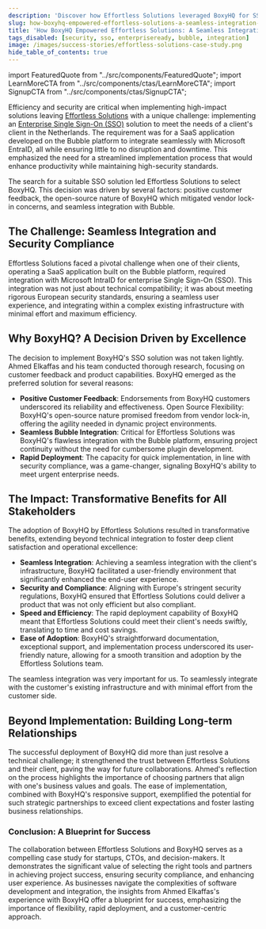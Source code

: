 ```yaml
---
description: 'Discover how Effortless Solutions leveraged BoxyHQ for SSO, achieving seamless integration and enhancing security in this compelling success story.'
slug: how-boxyhq-empowered-effortless-solutions-a-seamless-integration-success-story
title: 'How BoxyHQ Empowered Effortless Solutions: A Seamless Integration Success Story'
tags_disabled: [security, sso, enterpriseready, bubble, integration]
image: /images/success-stories/effortless-solutions-case-study.png
hide_table_of_contents: true
---
```


import FeaturedQuote from "../src/components/FeaturedQuote";
import LearnMoreCTA from "../src/components/ctas/LearnMoreCTA";
import SignupCTA from "../src/components/ctas/SignupCTA";

Efficiency and security are critical when implementing high-impact solutions leaving [Effortless Solutions](https://effortlesssolutions.fr) with a unique challenge: implementing an [Enterprise Single Sign-On (SSO)](/enterprise-sso) solution to meet the needs of a client's client in the Netherlands. The requirement was for a SaaS application developed on the Bubble platform to integrate seamlessly with Microsoft EntraID, all while ensuring little to no disruption and downtime. This emphasized the need for a streamlined implementation process that would enhance productivity while maintaining high-security standards.

The search for a suitable SSO solution led Effortless Solutions to select BoxyHQ. This decision was driven by several factors: positive customer feedback, the open-source nature of BoxyHQ which mitigated vendor lock-in concerns, and seamless integration with Bubble.

## The Challenge: Seamless Integration and Security Compliance

Effortless Solutions faced a pivotal challenge when one of their clients, operating a SaaS application built on the Bubble platform, required integration with Microsoft IntraID for enterprise Single Sign-On (SSO). This integration was not just about technical compatibility; it was about meeting rigorous European security standards, ensuring a seamless user experience, and integrating within a complex existing infrastructure with minimal effort and maximum efficiency.

## Why BoxyHQ? A Decision Driven by Excellence

The decision to implement BoxyHQ's SSO solution was not taken lightly. Ahmed Elkaffas and his team conducted thorough research, focusing on customer feedback and product capabilities. BoxyHQ emerged as the preferred solution for several reasons:

- **Positive Customer Feedback**: Endorsements from BoxyHQ customers underscored its reliability and effectiveness.
  Open Source Flexibility: BoxyHQ's open-source nature promised freedom from vendor lock-in, offering the agility needed in dynamic project environments.
- **Seamless Bubble Integration**: Critical for Effortless Solutions was BoxyHQ's flawless integration with the Bubble platform, ensuring project continuity without the need for cumbersome plugin development.
- **Rapid Deployment**: The capacity for quick implementation, in line with security compliance, was a game-changer, signaling BoxyHQ's ability to meet urgent enterprise needs.

<SignupCTA campaign="success-story-effortless-solutions" />

## The Impact: Transformative Benefits for All Stakeholders

The adoption of BoxyHQ by Effortless Solutions resulted in transformative benefits, extending beyond technical integration to foster deep client satisfaction and operational excellence:

- **Seamless Integration**: Achieving a seamless integration with the client's infrastructure, BoxyHQ facilitated a user-friendly environment that significantly enhanced the end-user experience.
- **Security and Compliance**: Aligning with Europe's stringent security regulations, BoxyHQ ensured that Effortless Solutions could deliver a product that was not only efficient but also compliant.
- **Speed and Efficiency**: The rapid deployment capability of BoxyHQ meant that Effortless Solutions could meet their client's needs swiftly, translating to time and cost savings.
- **Ease of Adoption**: BoxyHQ's straightforward documentation, exceptional support, and implementation process underscored its user-friendly nature, allowing for a smooth transition and adoption by the Effortless Solutions team.

<FeaturedQuote personName="Ahmed Elkaffas" personRole="Founder - Effortless Solutions" pictureSrc="/images/success-stories/ahmed-effortless-solutions">
 The seamless integration was very important for us. To seamlessly integrate with the customer's existing infrastructure and with minimal effort from the customer side.
</FeaturedQuote>

## Beyond Implementation: Building Long-term Relationships

The successful deployment of BoxyHQ did more than just resolve a technical challenge; it strengthened the trust between Effortless Solutions and their client, paving the way for future collaborations. Ahmed's reflection on the process highlights the importance of choosing partners that align with one's business values and goals. The ease of implementation, combined with BoxyHQ's responsive support, exemplified the potential for such strategic partnerships to exceed client expectations and foster lasting business relationships.

### Conclusion: A Blueprint for Success

The collaboration between Effortless Solutions and BoxyHQ serves as a compelling case study for startups, CTOs, and decision-makers. It demonstrates the significant value of selecting the right tools and partners in achieving project success, ensuring security compliance, and enhancing user experience. As businesses navigate the complexities of software development and integration, the insights from Ahmed Elkaffas's experience with BoxyHQ offer a blueprint for success, emphasizing the importance of flexibility, rapid deployment, and a customer-centric approach.

<LearnMoreCTA label="Read the interview with BlockSurvey" newWindow={false} url="/blog/how-effortless-solutions-managed-multi-tiered-client-needs-with-boxyhq-sso" />
